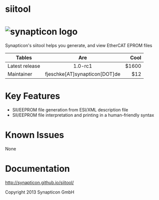 siitool
============
![synapticon logo](http://forum.synapticon.com/Themes/MinimalistAndEffective_by_SMFSimple/images/logo.png)
============

Synapticon's siitool helps you generate, and view EtherCAT EPROM files


| Tables        | Are           | Cool  |
| ------------- |:-------------:| -----:|
| Latest release| 1.0-rc1       | $1600 |
 Maintainer      | fjeschke[AT]synapticon[DOT]de      |   $12 |


Key Features
============

   * SII/EEPROM file generation from ESI/XML description file
   * SII/EEPROM file interpretation and printing in a human-friendly syntax

Known Issues
============

   None

Documentation
============

http://synapticon.github.io/siitool/


Copyright 2013 Synapticon GmbH

